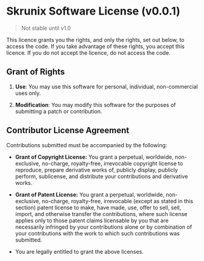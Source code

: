 # Skrunix Software License (v0.0.1)

> Not stable until v1.0

This licence grants you the rights, and only the rights, set out
below, to access the code. If you take advantage of these rights, you
accept this licence. If you do not accept the licence, do not access
the code.


Grant of Rights
---------------

1. **Use**: You may use this software for personal, individual,
   non-commercial uses only.

1. **Modification**: You may modify this software for the purposes of
   submitting a patch or contribution.


Contributor License Agreement
-----------------------------

Contributions submitted must be accompanied by the following:

- **Grant of Copyright License:** You grant a perpetual, worldwide,
  non-exclusive, no-charge, royalty-free, irrevocable copyright
  license to reproduce, prepare derivative works of, publicly display,
  publicly perform, sublicense, and distribute your contributions and
  derivative works.

- **Grant of Patent License:** You grant a perpetual, worldwide, non-
  exclusive, no-charge, royalty-free, irrevocable (except as stated in
  this section) patent license to make, have made, use, offer to sell,
  sell, import, and otherwise transfer the contributions, where such
  license applies only to those patent claims licensable by you that
  are necessarily infringed by your contributions alone or by
  combination of your contributions with the work to which such
  contributions was submitted.

- You are legally entitled to grant the above licenses.
